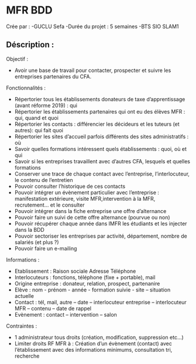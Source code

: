 # MFR BDD
Crée par :
-GUCLU Sefa
-Durée du projet : 5 semaines
-BTS SIO SLAM1

Déscription : 
-

Objectif :
- Avoir une base de travail pour contacter, prospecter et suivre les entreprises partenaires du CFA.

Fonctionnalités :
- Répertorier tous les établissements donateurs de taxe d’apprentissage (avant réforme 2019) : qui
- Répertorier les établissements partenaires qui ont eu des élèves MFR : qui, quand et quoi
- Répertorier les contacts : différencier les décideurs et les tuteurs (et autres): qui fait quoi
- Répertorier les sites d’accueil parfois différents des sites administratifs : où
- Savoir quelles formations intéressent quels établissements : quoi, où et qui
- Savoir si les entreprises travaillent avec d’autres CFA, lesquels et quelles formations
- Conserver une trace de chaque contact avec l’entreprise, l’interlocuteur, le contenu de l’entretien
- Pouvoir consulter l’historique de ces contacts
- Pouvoir intégrer un évènement particulier avec l’entreprise : manifestation extérieure, visite MFR,intervention à la MFR, recrutement… et le consulter
- Pouvoir intégrer dans la fiche entreprise une offre d’alternance
- Pouvoir faire un suivi de cette offre alternance (pourvue ou non)
- Pouvoir récupérer chaque année dans IMFR les étudiants et les injecter dans la BDD
- Pouvoir sectoriser les entreprises par activité, département, nombre de salariés (et plus ?)
- Pouvoir faire un e-mailing

Informations :
- Etablissement : Raison sociale Adresse Téléphone
- Interlocuteurs : fonctions, téléphone (fixe + portable), mail
- Origine entreprise : donateur, relation, prospect, partenanire
- Elève : nom - prénom - année - formation suivie - site – situation actuelle
- Contact : tél, mail, autre – date – interlocuteur entreprise – interlocuteur MFR – contenu – date de rappel
- Evènement : contact – intervention – salon

Contraintes : 
- 1 administrateur tous droits (création, modification, suppression etc…)
- Limiter droits RF MFR à : Création d’un évènement (contact) avec l’établissement avec des informations minimums, consultation tri, recherche